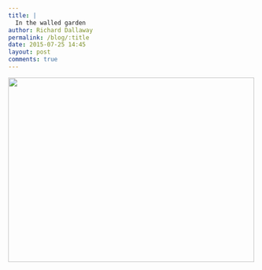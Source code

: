 ```yaml
---
title: |
  In the walled garden
author: Richard Dallaway
permalink: /blog/:title
date: 2015-07-25 14:45
layout: post
comments: true
---
```


<div><a href="http://static.skitters.dallaway.com/tp_IMG_20150724_152100.jpg"><img src="http://static.skitters.dallaway.com/tp_thumb_IMG_20150724_152100.jpg" width="500" height="375"/></a></div>


  
      
